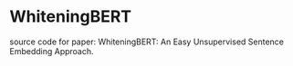 # WhiteningBERT
source code for paper: WhiteningBERT: An Easy Unsupervised Sentence Embedding Approach.
